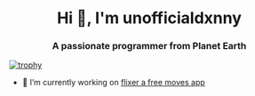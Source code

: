 <h1 align="center">Hi 👋, I'm unofficialdxnny</h1>

<h3 align="center">A passionate programmer from Planet Earth</h3>

[![trophy](https://github-profile-trophy.vercel.app/?username=unofficialdxnny&theme=onedark)](https://instagram.com/unofficialdxnny)

- 🔭 I’m currently working on [flixer a free moves app](https://github.com/unofficialdxnny/flixer)
